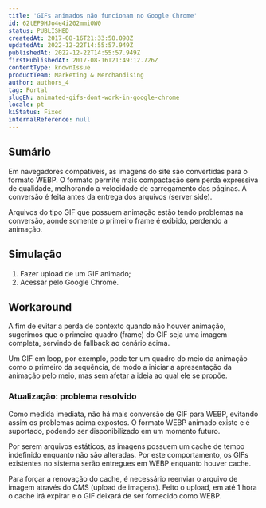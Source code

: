 ```yaml
---
title: 'GIFs animados não funcionam no Google Chrome'
id: 62tEP9HJo4e4i202mmi0W0
status: PUBLISHED
createdAt: 2017-08-16T21:33:58.098Z
updatedAt: 2022-12-22T14:55:57.949Z
publishedAt: 2022-12-22T14:55:57.949Z
firstPublishedAt: 2017-08-16T21:49:12.726Z
contentType: knownIssue
productTeam: Marketing & Merchandising
author: authors_4
tag: Portal
slugEN: animated-gifs-dont-work-in-google-chrome
locale: pt
kiStatus: Fixed
internalReference: null
---
```


## Sumário

Em navegadores compatíveis, as imagens do site são convertidas para o formato WEBP. O formato permite mais compactação sem perda expressiva de qualidade, melhorando a velocidade de carregamento das páginas. A conversão é feita antes da entrega dos arquivos (server side).

Arquivos do tipo GIF que possuem animação estão tendo problemas na conversão, aonde somente o primeiro frame é exibido, perdendo a animação.

## Simulação

1. Fazer upload de um GIF animado;
2. Acessar pelo Google Chrome.

## Workaround

A fim de evitar a perda de contexto quando não houver animação, sugerimos que o primeiro quadro (frame) do GIF seja uma imagem completa, servindo de fallback ao cenário acima.

Um GIF em loop, por exemplo, pode ter um quadro do meio da animação como o primeiro da sequência, de modo a iniciar a apresentação da animação pelo meio, mas sem afetar a ideia ao qual ele se propõe.

### Atualização: problema resolvido

Como medida imediata, não há mais conversão de GIF para WEBP, evitando assim os problemas acima expostos. O formato WEBP animado existe e é suportado, podendo ser disponibilizado em um momento futuro.

Por serem arquivos estáticos, as imagens possuem um cache de tempo indefinido enquanto não são alteradas. Por este comportamento, os GIFs existentes no sistema serão entregues em WEBP enquanto houver cache.

Para forçar a renovação do cache, é necessário reenviar o arquivo de imagem através do CMS (upload de imagens). Feito o upload, em até 1 hora o cache irá expirar e o GIF deixará de ser fornecido como WEBP.

